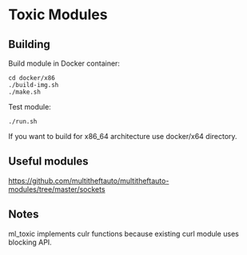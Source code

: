 Toxic Modules
=============

Building
--------

Build module in Docker container:

	cd docker/x86
	./build-img.sh
	./make.sh

Test module:

	./run.sh

If you want to build for x86_64 architecture use docker/x64 directory.

Useful modules
--------------
https://github.com/multitheftauto/multitheftauto-modules/tree/master/sockets

Notes
-----
ml_toxic implements culr functions because existing curl module uses blocking API.
